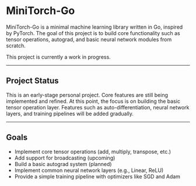 # MiniTorch-Go

MiniTorch-Go is a minimal machine learning library written in Go, inspired by PyTorch. The goal of this project is to build core functionality such as tensor operations, autograd, and basic neural network modules from scratch.

This project is currently a work in progress.

---

## Project Status

This is an early-stage personal project. Core features are still being implemented and refined. At this point, the focus is on building the basic tensor operation layer. Features such as auto-differentiation, neural network layers, and training pipelines will be added gradually.

---
## Goals

- Implement core tensor operations (add, multiply, transpose, etc.)
- Add support for broadcasting (upcoming)
- Build a basic autograd system (planned)
- Implement common neural network layers (e.g., Linear, ReLU)
- Provide a simple training pipeline with optimizers like SGD and Adam
